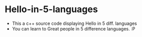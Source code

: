 # Hello-in-5-languages
* This a c++ source code displaying Hello in 5 diff. languages
* You can learn to Great people in 5 difference languages. :P  
